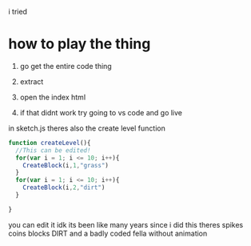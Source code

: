 i tried

# how to play the thing

1. go get the entire code thing
2. extract
3. open the index html

4. if that didnt work try going to vs code and go live

in sketch.js theres also the create level function
```js
function createLevel(){
  //This can be edited!
  for(var i = 1; i <= 10; i++){
    CreateBlock(i,1,"grass")
  }
  for(var i = 1; i <= 10; i++){
    CreateBlock(i,2,"dirt")
  }

}
```
you can edit it
idk
its been like many years since i did this
theres spikes coins blocks DIRT and a badly coded fella without animation
